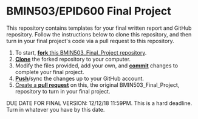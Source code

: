 # BMIN503/EPID600 Final Project

This repository contains templates for your final written report and GitHub repository. Follow the instructions below to clone this repository, and then turn in your final project's code via a pull request to this repository.

1. To start, [**fork** this BMIN503_Final_Project repository][forking].
1. [**Clone**][ref-clone] the forked repository to your computer.
1. Modify the files provided, add your own, and [**commit**][ref-commit] changes to complete your final project.
1. [**Push**][ref-push]/sync the changes up to your GitHub account.
1. [Create a **pull request**][pull-request] on this, the original BMIN503_Final_Project, repository to turn in your final project.


DUE DATE FOR FINAL VERSION: 12/12/18 11:59PM. This is a hard deadline. Turn in whatever you have by this date.


<!-- Links -->
[forking]: https://guides.github.com/activities/forking/
[ref-clone]: http://gitref.org/creating/#clone
[ref-commit]: http://gitref.org/basic/#commit
[ref-push]: http://gitref.org/remotes/#push
[pull-request]: https://help.github.com/articles/creating-a-pull-request

